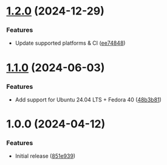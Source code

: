 # [1.2.0](https://github.com/de-it-krachten/ansible-role-sudo/compare/v1.1.0...v1.2.0) (2024-12-29)


### Features

* Update supported platforms & CI ([ee74848](https://github.com/de-it-krachten/ansible-role-sudo/commit/ee74848ac25f73376329c3df79525a83c976d0b4))

# [1.1.0](https://github.com/de-it-krachten/ansible-role-sudo/compare/v1.0.0...v1.1.0) (2024-06-03)


### Features

* Add support for Ubuntu 24.04 LTS + Fedora 40 ([48b3b81](https://github.com/de-it-krachten/ansible-role-sudo/commit/48b3b81b1277549635969764c063c87fa024375a))

# 1.0.0 (2024-04-12)


### Features

* Initial release ([851e939](https://github.com/de-it-krachten/ansible-role-sudo/commit/851e9395db1be53af37e64606972f292ffe42d1b))
